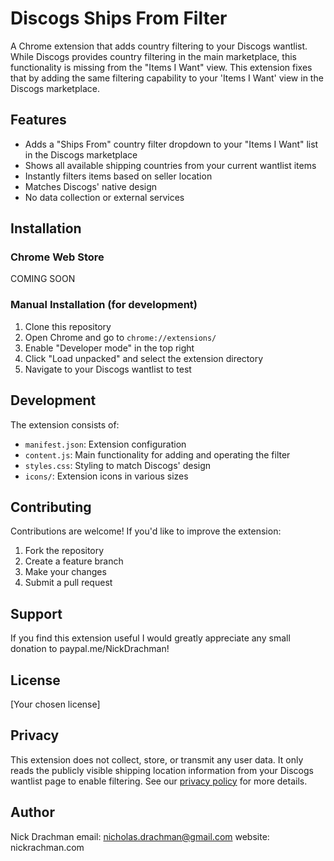 # Discogs Ships From Filter

A Chrome extension that adds country filtering to your Discogs wantlist. While Discogs provides country filtering in the main marketplace, this functionality is missing from the "Items I Want" view. This extension fixes that by adding the same filtering capability to your 'Items I Want' view in the Discogs marketplace.

## Features

- Adds a "Ships From" country filter dropdown to your "Items I Want" list in the Discogs marketplace
- Shows all available shipping countries from your current wantlist items
- Instantly filters items based on seller location
- Matches Discogs' native design
- No data collection or external services

## Installation

### Chrome Web Store
COMING SOON
<!-- 1. Visit the [Chrome Web Store page](your_store_link_here)
2. Click "Add to Chrome"
3. Navigate to your [Discogs wantlist](https://www.discogs.com/sell/mywants)
4. The country filter will appear above your items
 -->
### Manual Installation (for development)
1. Clone this repository
2. Open Chrome and go to `chrome://extensions/`
3. Enable "Developer mode" in the top right
4. Click "Load unpacked" and select the extension directory
5. Navigate to your Discogs wantlist to test

## Development

The extension consists of:
- `manifest.json`: Extension configuration
- `content.js`: Main functionality for adding and operating the filter
- `styles.css`: Styling to match Discogs' design
- `icons/`: Extension icons in various sizes

## Contributing

Contributions are welcome! If you'd like to improve the extension:

1. Fork the repository
2. Create a feature branch
3. Make your changes
4. Submit a pull request

## Support

If you find this extension useful I would greatly appreciate any small donation to paypal.me/NickDrachman!

## License

[Your chosen license]

## Privacy

This extension does not collect, store, or transmit any user data. It only reads the publicly visible shipping location information from your Discogs wantlist page to enable filtering. See our [privacy policy](your_privacy_policy_url) for more details.

## Author

Nick Drachman
email: nicholas.drachman@gmail.com
website: nickrachman.com
